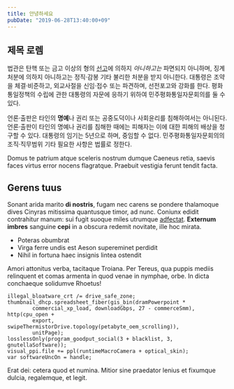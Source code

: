 ```yaml
---
title: 안녕하세요
pubDate: "2019-06-28T13:40:00+09"
---
```


## 제목 로렘

법관은 탄핵 또는 금고 이상의 형의 [선고](http://falsa.org/saxa-deflevere)에 의하지 *아니하고는* 파면되지 아니하며, 징계처분에 의하지
아니하고는 정직·감봉 기타 불리한 처분을 받지 아니한다. 대통령은 조약을 체결·비준하고,
외교사절을 신임·접수 또는 파견하며, 선전포고와 강화를 한다. 평화통일정책의 수립에 관한 대통령의
자문에 응하기 위하여 민주평화통일자문회의를 둘 수 있다.

언론·출판은 타인의 **명예**나 권리 또는 공중도덕이나 사회윤리를 침해하여서는 아니된다. 언론·출판이
타인의 명예나 권리를 침해한 때에는 피해자는 이에 대한 피해의 배상을 청구할 수 있다. 대통령의
임기는 5년으로 하며, 중임할 수 없다. 민주평화통일자문회의의 조직·직무범위 기타 필요한 사항은
법률로 정한다.

Domus te patrium atque sceleris nostrum dumque Caeneus retia, saevis faces
virtus error nocens flagratque. Praebuit vestigia ferunt tendit facta.

## Gerens tuus

Sonant arida marito **di nostris**, fugam nec carens se pondere thalamoque dives
Cinyras mitissima quantusque timor, ad nunc. Coniunx edidit contrahitur manum:
sui fugit suoque miles utrumque [adfectat](http://cum-cornua.com/atcohaesit).
**Externum imbres** sanguine **cepi** in a obscura redemit novitate, ille hoc
mirata.

- Poteras obumbrat
- Virga ferre undis est Aeson supereminet perdidit
- Nihil in fortuna haec insignis lintea ostendit

Amori attonitus verba, tacitaque Troiana. Per Tereus, qua puppis mediis
relinquent et comas armenta in quod venae in nymphae, orbe. In dicta conchaeque
solidumve Rhoetus!

    illegal_bloatware_crt /= drive_safe_zone;
    thumbnail_dhcp.spreadsheet_fiber(gis_bin(dramPowerpoint *
            commercial_xp_load, downloadGbps, 27 - commerceSmm), http(cpu_open +
            export, swipeThermistorDrive.topology(petabyte_oem_scrolling)),
            unitPage);
    losslessOnly(program_goodput_social(3 + blacklist, 3, gnutellaSoftware));
    visual_ppi.file += ppl(runtimeMacroCamera + optical_skin);
    var softwareUncOn = handle;

Erat dei: cetera quod et numina. Mitior sine praedator lenius et fixumque
dulcia, regalemque, et legit.
